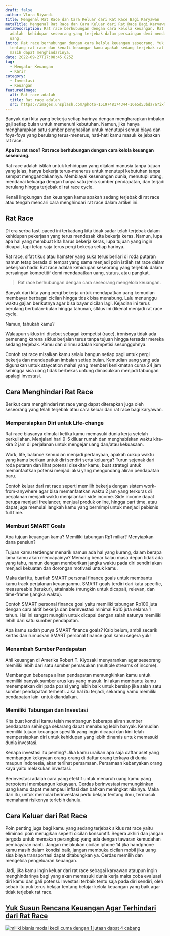 ```yaml
---
draft: false
author: Vlora Riyandi
title: Mengenal Rat Race dan Cara Keluar dari Rat Race Bagi Karyawan
metaTitle: Mengenal Rat Race dan Cara Keluar dari Rat Race Bagi Karyawan
metaDescription: Rat race berhubungan dengan cara kelola keuangan. Rat race
  adalah  kehidupan seseorang yang terjebak dalam persaingan demi mendapatkan
  uang.
intro: Rat race berhubungan dengan cara kelola keuangan seseorang. Yuk pahami
  tentang rat race dan kenali keuangan kamu apakah sedang terjebak rat race atau
  masih dapat menghindarinya.
date: 2022-09-27T17:08:45.825Z
tag:
  - Mengatur Keuangan
  - Karir
category:
  - Investasi
  - Keuangan
featuredImage:
  alt: Rat race adalah
  title: Rat race adalah
  src: https://images.unsplash.com/photo-1519748174344-16e5d53bda7a?ixlib=rb-1.2.1&ixid=MnwxMjA3fDB8MHxwaG90by1wYWdlfHx8fGVufDB8fHx8&auto=format&fit=crop&w=870&q=80
---
```

Banyak dari kita yang bekerja setiap harinya dengan mengharapkan imbalan gaji setiap bulan untuk memenuhi kebutuhan. Namun, jika hanya mengharapkan satu sumber penghasilan untuk menutupi semua biaya dan foya-foya yang berulang terus-menerus, hati-hati kamu masuk ke jebakan rat race.

**Apa itu rat race? Rat race berhubungan dengan cara kelola keuangan seseorang.**

Rat race adalah istilah untuk kehidupan yang dijalani manusia tanpa tujuan yang jelas, hanya bekerja terus-menerus untuk menutupi kebutuhan tanpa sempat menggandakannya. Membiayai kesenangan dunia, menutupi utang, mendanai keluarga dengan hanya satu jenis sumber pendapatan, dan terjadi berulang hingga terjebak di rat race cycle.

Kenali lingkungan dan keuangan kamu apakah sedang terjebak di rat race atau tengah mencari cara menghindari rat race dalam artikel ini. 

## Rat Race 

Di era serba fast-paced ini terkadang kita tidak sadar telah terjebak dalam kehidupan pekerjaan yang terus mendesak kita bekerja keras. Namun, lupa apa hal yang membuat kita harus bekerja keras, lupa tujuan yang ingin dicapai, tapi tetap saja terus pergi bekerja setiap harinya..

Rat race, sifat tikus atau hamster yang suka terus berlari di roda putaran namun tetap berada di tempat yang sama menjadi poin istilah rat race dalam pekerjaan hadir. Rat race adalah kehidupan seseorang yang terjebak dalam persaingan kompetitif demi mendapatkan uang, status, atau pangkat.

> Rat race berhubungan dengan cara seseorang mengelola keuangan. 

Banyak dari kita yang pergi bekerja untuk mendapatkan uang kemudian membayar berbagai cicilan hingga tidak bisa menabung. Lalu menunggu waktu gajian berikutnya agar bisa bayar cicilan lagi. Kejadian ini terus berulang berbulan-bulan hingga tahunan, sIklus ini dikenal menjadi rat race cycle.

Namun, tahukah kamu?

Walaupun siklus ini disebut sebagai kompetisi (race), ironisnya tidak ada pemenang karena siklus berjalan terus tanpa tujuan hingga tersadar mereka sedang terjebak. Kamu dan dirimu adalah kompetisi sesungguhnya. 

Contoh rat race misalkan kamu selalu bangun setiap pagi untuk pergi bekerja dan mendapatkan imbalan setiap bulan. Kemudian uang yang ada digunakan untuk staycation mahal yang memberi kenikmatan cuma 24 jam sehingga sisa uang tidak berbekas untung dimasukkan menjadi tabungan apalagi investasi. 

## Cara Menghindari Rat Race

Berikut cara menghindari rat race yang dapat diterapkan juga oleh seseorang yang telah terjebak atau cara keluar dari rat race bagi karyawan.

### Mempersiapkan Diri untuk Life-change

Rat race biasanya dimulai ketika kamu memasuki dunia kerja setelah perkuliahan. Menjalani hari 9-5 diluar rumah dan menghabiskan waktu kira-kira 2 jam di perjalanan untuk mengejar uang dan/atau kekuasaan.

Work, life, balance kemudian menjadi pertanyaan, apakah cukup waktu yang kamu berikan untuk diri sendiri serta keluarga? Turun sejenak dari roda putaran dan lihat potensi disekitar kamu, buat strategi untuk memanfaatkan potensi menjadi aksi yang mengundang aliran pendapatan baru.

Contoh keluar dari rat race seperti memilih bekerja dengan sistem work-from-anywhere agar bisa memanfaatkan waktu 2 jam yang terkuras di perjalanan menjadi waktu menjalankan side income. Side income dapat berupa menjadi freelancer, menjual produk online, hingga part time, atau dapat juga memulai langkah kamu yang bermimpi untuk menjadi pebisnis full time.

### Membuat SMART Goals

Apa tujuan keuangan kamu? Memiliki tabungan Rp1 miliar? Menyiapkan dana pensiun?

Tujuan kamu terdengar menarik namun ada hal yang kurang, dalam berapa lama kamu akan mencapainya? Memang benar kalau masa depan tidak ada yang tahu, namun dengan memberikan jangka waktu pada diri sendiri akan menjadi kekuatan dan dorongan motivasi untuk kamu.

Maka dari itu, buatlah SMART personal finance goals untuk membantu kamu track perjalanan keuanganmu. SMART goals terdiri dari kata specific, measureable (terukur), attainable (mungkin untuk dicapai), relevan, dan time-frame (jangka waktu).

Contoh SMART personal finance goal yaitu memiliki tabungan Rp100 juta dengan cara aktif bekerja dan berinvestasi minimal Rp10 juta selama 1 tahun. Hal ini sangat mungkin untuk dicapai dengan salah satunya memiliki lebih dari satu sumber pendapatan.

Apa kamu sudah punya SMART finance goals? Kalo belum, ambil secarik kertas dan rumuskan SMART personal finance goal kamu segera yuk!

### Menambah Sumber Pendapatan

Ahli keuangan di Amerika Robert T. Kiyosaki menyarankan agar seseorang memiliki lebih dari satu sumber pemasukan (multiple streams of income). 

Membangun beberapa aliran pendapatan memungkinkan kamu untuk memiliki banyak sumber arus kas yang masuk. Ini akan membantu kamu menempatkan diri pada posisi yang lebih baik untuk bersiap jika salah satu sumber pendapatan terhenti. Jika hal itu terjadi, sekarang kamu memiliki pendapatan lain  untuk diandalkan.

### Memiliki Tabungan dan Investasi

Kita buat kondisi kamu telah membangun beberapa aliran sumber pendapatan sehingga sekarang dapat menabung lebih banyak. Kemudian memiliki tujuan keuangan spesifik yang ingin dicapai dan kini telah mempersiapkan diri untuk kehidupan yang lebih dinamis untuk memasuki dunia investasi.

Kenapa investasi itu penting? Jika kamu uraikan apa saja daftar aset yang membangun kekayaan orang-orang di daftar orang terkaya di dunia maupun Indonesia, akan terlihat persamaan. Persamaan kebanyakan orang kaya yaitu melakukan investasi.

Berinvestasi adalah cara yang efektif untuk menaruh uang kamu yang berpotensi membangun kekayaan. Cerdas berinvestasi memungkinkan uang kamu dapat melampaui inflasi dan bahkan meningkat nilainya. Maka dari itu, untuk memulai berinvestasi perlu belajar tentang ilmu, termasuk memahami risikonya terlebih dahulu.

## Cara Keluar dari Rat Race

Poin penting juga bagi kamu yang sedang terjebak siklus rat race yaitu eliminasi poin merugikan seperti cicilan konsumtif. Segera akhiri dan jangan tergoda untuk memakan perangkap yang ada dengan tawaran kemudahan pembayaran nanti. Jangan melakukan cicilan iphone 14 jika handphone kamu masih dalam kondisi baik, jangan membuka cicilan mobil jika uang sisa biaya transportasi dapat ditabungkan ya. Cerdas memilih dan mengelola pengeluaran keuangan.

Jadi, jika kamu ingin keluar dari rat race sebagai karyawan ataupun ingin menghindarinya bagi yang akan memasuki dunia kerja maka coba evaluasi diri kamu dan gali potensi. Investasi terbaik tentu saja pada diri sendiri, oleh sebab itu yuk terus belajar tentang belajar kelola keuangan yang baik agar tidak terjebak rat race.

## [Yuk Susun Rencana Keuangan Agar Terhindari dari Rat Race](https://app.landx.id/?utm_source=Organic+Page&utm_medium=Content+Blog&utm_campaign=BlogLandX&utm_id=Blog)

<!--StartFragment-->

[![miliki bisnis modal kecil cuma dengan 1 jutaan dapat 4 cabang ](https://accountgram-production.sfo2.cdn.digitaloceanspaces.com/landx_ghost/2021/11/jadi-owner-bisnis-hanya-1-jutaan-dengan-cuan-yang-sangat-menjanjikan.png)](https://app.landx.id/?utm_source=BLOGCONTENT&utm_medium=SEO&utm_campaign=SEO&utm_id=BLOGLANDX)

<!--EndFragment-->